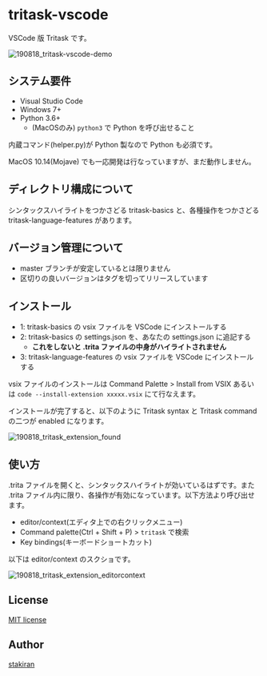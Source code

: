 # tritask-vscode
VSCode 版 Tritask です。

![190818_tritask-vscode-demo](https://user-images.githubusercontent.com/23325839/63220639-2e3e5380-c1c7-11e9-8404-ee610bd7672f.gif)

## システム要件
- Visual Studio Code
- Windows 7+
- Python 3.6+
  - (MacOSのみ) `python3` で Python を呼び出せること

内蔵コマンド(helper.py)が Python 製なので Python も必須です。

MacOS 10.14(Mojave) でも一応開発は行なっていますが、まだ動作しません。

## ディレクトリ構成について
シンタックスハイライトをつかさどる tritask-basics と、各種操作をつかさどる tritask-language-features があります。

## バージョン管理について
- master ブランチが安定しているとは限りません
- 区切りの良いバージョンはタグを切ってリリースしています

## インストール
- 1: tritask-basics の vsix ファイルを VSCode にインストールする
- 2: tritask-basics の settings.json を、あなたの settings.json に追記する
  - **これをしないと .trita ファイルの中身がハイライトされません**
- 3: tritask-language-features の vsix ファイルを VSCode にインストールする

vsix ファイルのインストールは Command Palette > Install from VSIX あるいは `code --install-extension xxxxx.vsix` にて行なえます。

インストールが完了すると、以下のように Tritask syntax と Tritask command の二つが enabled になります。

![190818_tritask_extension_found](https://user-images.githubusercontent.com/23325839/63220650-56c64d80-c1c7-11e9-953d-290dc3dbe70b.JPG)

## 使い方
.trita ファイルを開くと、シンタックスハイライトが効いているはずです。また .trita ファイル内に限り、各操作が有効になっています。以下方法より呼び出せます。

- editor/context(エディタ上での右クリックメニュー)
- Command palette(Ctrl + Shift + P) > `tritask` で検索
- Key bindings(キーボードショートカット)

以下は editor/context のスクショです。

![190818_tritask_extension_editorcontext](https://user-images.githubusercontent.com/23325839/63220641-34cccb00-c1c7-11e9-9cc6-8b3e7ed0db75.JPG)

## License
[MIT license](LICENSE)

## Author
[stakiran](https://github.com/stakiran)

